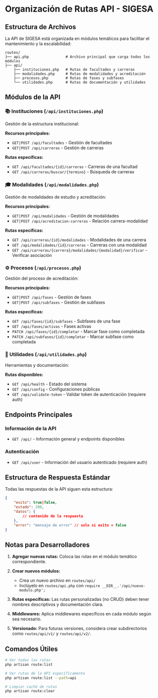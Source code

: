 # Organización de Rutas API - SIGESA

## Estructura de Archivos

La API de SIGESA está organizada en módulos temáticos para facilitar el mantenimiento y la escalabilidad:

```
routes/
├── api.php                 # Archivo principal que carga todos los módulos
├── api/
    ├── instituciones.php   # Rutas de facultades y carreras
    ├── modalidades.php     # Rutas de modalidades y acreditación
    ├── procesos.php        # Rutas de fases y subfases
    └── utilidades.php      # Rutas de documentación y utilidades
```

## Módulos de la API

### 📚 Instituciones (`/api/instituciones.php`)
Gestión de la estructura institucional:

**Recursos principales:**
- `GET|POST /api/facultades` - Gestión de facultades
- `GET|POST /api/carreras` - Gestión de carreras

**Rutas específicas:**
- `GET /api/facultades/{id}/carreras` - Carreras de una facultad
- `GET /api/carreras/buscar/{termino}` - Búsqueda de carreras

### 🎓 Modalidades (`/api/modalidades.php`)
Gestión de modalidades de estudio y acreditación:

**Recursos principales:**
- `GET|POST /api/modalidades` - Gestión de modalidades
- `GET|POST /api/acreditacion-carreras` - Relación carrera-modalidad

**Rutas específicas:**
- `GET /api/carreras/{id}/modalidades` - Modalidades de una carrera
- `GET /api/modalidades/{id}/carreras` - Carreras con una modalidad
- `GET /api/carreras/{carrera}/modalidades/{modalidad}/verificar` - Verificar asociación

### ⚙️ Procesos (`/api/procesos.php`)
Gestión del proceso de acreditación:

**Recursos principales:**
- `GET|POST /api/fases` - Gestión de fases
- `GET|POST /api/subfases` - Gestión de subfases

**Rutas específicas:**
- `GET /api/fases/{id}/subfases` - Subfases de una fase
- `GET /api/fases/activas` - Fases activas
- `PATCH /api/fases/{id}/completar` - Marcar fase como completada
- `PATCH /api/subfases/{id}/completar` - Marcar subfase como completada

### 🔧 Utilidades (`/api/utilidades.php`)
Herramientas y documentación:

**Rutas disponibles:**
- `GET /api/health` - Estado del sistema
- `GET /api/config` - Configuraciones públicas
- `GET /api/validate-token` - Validar token de autenticación (requiere auth)

## Endpoints Principales

### Información de la API
- `GET /api/` - Información general y endpoints disponibles

### Autenticación
- `GET /api/user` - Información del usuario autenticado (requiere auth)

## Estructura de Respuesta Estándar

Todas las respuestas de la API siguen esta estructura:

```json
{
    "exito": true|false,
    "estado": 200,
    "datos": {
        // contenido de la respuesta
    },
    "error": "mensaje de error" // solo si exito = false
}
```

## Notas para Desarrolladores

1. **Agregar nuevas rutas:** Coloca las rutas en el módulo temático correspondiente.

2. **Crear nuevos módulos:** 
   - Crea un nuevo archivo en `routes/api/`
   - Inclúyelo en `routes/api.php` con `require __DIR__.'/api/nuevo-modulo.php';`

3. **Rutas específicas:** Las rutas personalizadas (no CRUD) deben tener nombres descriptivos y documentación clara.

4. **Middlewares:** Aplica middlewares específicos en cada módulo según sea necesario.

5. **Versionado:** Para futuras versiones, considera crear subdirectorios como `routes/api/v1/` y `routes/api/v2/`.

## Comandos Útiles

```bash
# Ver todas las rutas
php artisan route:list

# Ver rutas de la API específicamente
php artisan route:list --path=api

# Limpiar caché de rutas
php artisan route:clear
```
